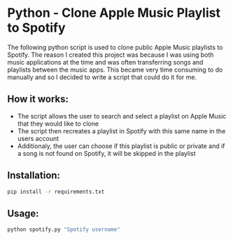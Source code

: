 # Python - Clone Apple Music Playlist to Spotify

The following python script is used to clone public Apple Music playlists to Spotify. The reason I created this project was because I was using both music applications at the time and was often transferring songs and playlists between the music apps. This became very time consuming to do manually and so I decided to write a script that could do it for me. 

## How it works:

* The script allows the user to search and select a playlist on Apple Music that they would like to clone
* The script then recreates a playlist in Spotify with this same name in the users account 
* Additionaly, the user can choose if this playlist is public or private and if a song is not found on Spotify, it will be skipped in the playlist

## Installation:

```bash
pip install -r requirements.txt
```

## Usage:

```bash
python spotify.py "Spotify username"
```
